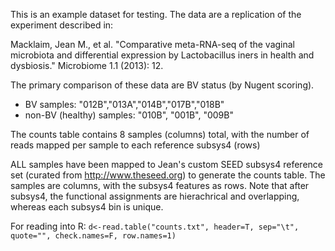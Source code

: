 This is an example dataset for testing. The data are a replication of the experiment described in:

Macklaim, Jean M., et al. "Comparative meta-RNA-seq of the vaginal microbiota and differential expression by Lactobacillus iners in health and dysbiosis." Microbiome 1.1 (2013): 12.

The primary comparison of these data are BV status (by Nugent scoring).
- BV samples: "012B","013A","014B","017B","018B"
- non-BV (healthy) samples: "010B", "001B", "009B"

The counts table contains 8 samples (columns) total, with the number of reads mapped per sample to each reference subsys4 (rows)

ALL samples have been mapped to Jean's custom SEED subsys4 reference set (curated from http://www.theseed.org) to generate the counts table. The samples are columns, with the subsys4 features as rows. Note that after subsys4, the functional assignments are hierachrical and overlapping, whereas each subsys4 bin is unique.

For reading into R:
`d<-read.table("counts.txt", header=T, sep="\t", quote="", check.names=F, row.names=1)`
